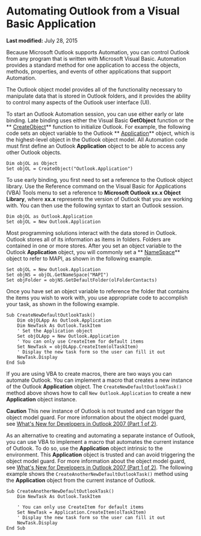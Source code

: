 
# Automating Outlook from a Visual Basic Application

 **Last modified:** July 28, 2015

Because Microsoft Outlook supports Automation, you can control Outlook from any program that is written with Microsoft Visual Basic. Automation provides a standard method for one application to access the objects, methods, properties, and events of other applications that support Automation.

The Outlook object model provides all of the functionality necessary to manipulate data that is stored in Outlook folders, and it provides the ability to control many aspects of the Outlook user interface (UI).

To start an Outlook Automation session, you can use either early or late binding. Late binding uses either the Visual Basic  **GetObject** function or the ** [CreateObject](09b6ff5b-a750-c07d-7499-c1f8a00214fe.md)** function to initialize Outlook. For example, the following code sets an object variable to the Outlook ** [Application](797003e7-ecd1-eccb-eaaf-32d6ddde8348.md)** object, which is the highest-level object in the Outlook object model. All Automation code must first define an Outlook **Application** object to be able to access any other Outlook objects.



```
Dim objOL as Object 
Set objOL = CreateObject("Outlook.Application")
```

To use early binding, you first need to set a reference to the Outlook object library. Use the Reference command on the Visual Basic for Applications (VBA) Tools menu to set a reference to  **Microsoft Outlook xx.x Object Library**, where  **xx.x** represents the version of Outlook that you are working with. You can then use the following syntax to start an Outlook session.



```
Dim objOL as Outlook.Application 
Set objOL = New Outlook.Application
```

Most programming solutions interact with the data stored in Outlook. Outlook stores all of its information as items in folders. Folders are contained in one or more stores. After you set an object variable to the Outlook  **Application** object, you will commonly set a ** [NameSpace](f0dcaa19-07f5-5d42-a3bf-2e42b7885644.md)** object to refer to MAPI, as shown in the following example.



```
Set objOL = New Outlook.Application 
Set objNS = objOL.GetNameSpace("MAPI") 
Set objFolder = objNS.GetDefaultFolder(olFolderContacts)
```

Once you have set an object variable to reference the folder that contains the items you wish to work with, you use appropriate code to accomplish your task, as shown in the following example.



```
Sub CreateNewDefaultOutlookTask() 
    Dim objOLApp As Outlook.Application 
    Dim NewTask As Outlook.TaskItem 
    ' Set the Application object 
    Set objOLApp = New Outlook.Application 
    ' You can only use CreateItem for default items 
    Set NewTask = objOLApp.CreateItem(olTaskItem) 
    ' Display the new task form so the user can fill it out 
    NewTask.Display 
End Sub
```

If you are using VBA to create macros, there are two ways you can automate Outlook. You can implement a macro that creates a new instance of the Outlook  **Application** object. The `CreateNewDefaultOutlookTask()` method above shows how to call `New Outlook.Application` to create a new **Application** object instance.

 **Caution**  This new instance of Outlook is not trusted and can trigger the object model guard. For more information about the object model guard, see  [What's New for Developers in Outlook 2007 (Part 1 of 2)](http://msdn.microsoft.com/library/76e3f0b7-ef2b-4e9f-8515-3002d75d7721.aspx).

As an alternative to creating and automating a separate instance of Outlook, you can use VBA to implement a macro that automates the current instance of Outlook. To do so, use the  **Application** object intrinsic to the environment. This **Application** object is trusted and can avoid triggering the object model guard. For more information about the object model guard, see [What's New for Developers in Outlook 2007 (Part 1 of 2)](http://msdn.microsoft.com/library/76e3f0b7-ef2b-4e9f-8515-3002d75d7721.aspx). The following example shows the  `CreateAnotherNewDefaultOutlookTask()` method using the **Application** object from the current instance of Outlook.



```
Sub CreateAnotherNewDefaultOutlookTask() 
    Dim NewTask As Outlook.TaskItem 
 
    ' You can only use CreateItem for default items 
    Set NewTask = Application.CreateItem(olTaskItem) 
    ' Display the new task form so the user can fill it out 
    NewTask.Display 
End Sub
```

